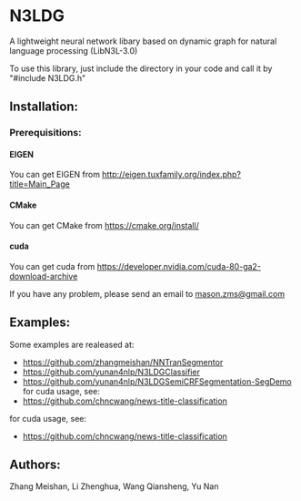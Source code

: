 N3LDG
===========================
A lightweight neural network libary based on dynamic graph for natural language processing (LibN3L-3.0)

To use this library, just include the directory in your code and call it by "#include N3LDG.h"

## Installation:
### Prerequisitions:
#### EIGEN
You can get EIGEN from http://eigen.tuxfamily.org/index.php?title=Main_Page
#### CMake
You can get CMake from https://cmake.org/install/
#### cuda
You can get cuda from https://developer.nvidia.com/cuda-80-ga2-download-archive

If you have any problem, please send an email to mason.zms@gmail.com
## Examples:
Some examples are realeased at:
* https://github.com/zhangmeishan/NNTranSegmentor
* https://github.com/yunan4nlp/N3LDGClassifier
* https://github.com/yunan4nlp/N3LDGSemiCRFSegmentation-SegDemo
for cuda usage, see:
* https://github.com/chncwang/news-title-classification

for cuda usage, see:

* https://github.com/chncwang/news-title-classification
## Authors:
Zhang Meishan, Li Zhenghua, Wang Qiansheng, Yu Nan
